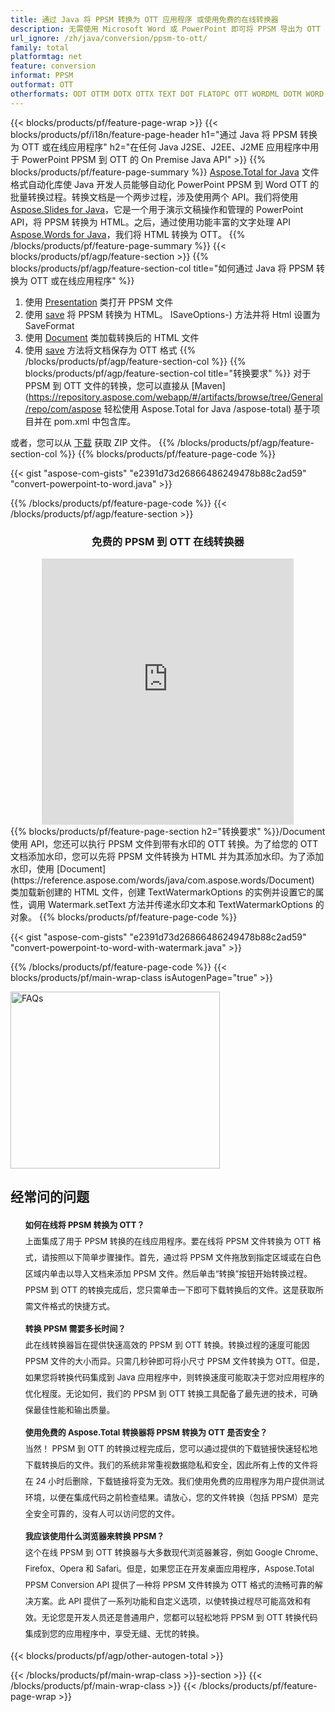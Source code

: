 ```yaml
---
title: 通过 Java 将 PPSM 转换为 OTT 应用程序 或使用免费的在线转换器 
description: 无需使用 Microsoft Word 或 PowerPoint 即可将 PPSM 导出为 OTT 的 Java API 或在线。在集成代码之前快速测试免费的 PPSM 到 OTT 在线转换器。 
url_ignore: /zh/java/conversion/ppsm-to-ott/
family: total
platformtag: net
feature: conversion
informat: PPSM
outformat: OTT
otherformats: ODT OTTM DOTX OTTX TEXT DOT FLATOPC OTT WORDML DOTM WORD RTF
---
```

{{< blocks/products/pf/feature-page-wrap >}}
{{< blocks/products/pf/i18n/feature-page-header h1="通过 Java 将 PPSM 转换为 OTT 或在线应用程序" h2="在任何 Java J2SE、J2EE、J2ME 应用程序中用于 PowerPoint PPSM 到 OTT 的 On Premise Java API" >}}
{{% blocks/products/pf/feature-page-summary %}}
[Aspose.Total for Java](https://products.aspose.com/total/java/) 文件格式自动化库使 Java 开发人员能够自动化 PowerPoint PPSM 到 Word OTT 的批量转换过程。转换文档是一个两步过程，涉及使用两个 API。我们将使用 [Aspose.Slides for Java](https://products.aspose.com/slides/java/)，它是一个用于演示文稿操作和管理的 PowerPoint API，将 PPSM 转换为 HTML。之后，通过使用功能丰富的文字处理 API [Aspose.Words for Java](https://products.aspose.com/words/java/)，我们将 HTML 转换为 OTT。
{{% /blocks/products/pf/feature-page-summary  %}}
{{< blocks/products/pf/agp/feature-section >}}
{{% blocks/products/pf/agp/feature-section-col title="如何通过 Java 将 PPSM 转换为 OTT 或在线应用程序" %}}
1. 使用 [Presentation](https://reference.aspose.com/slides/java/com.aspose.slides/Presentation) 类打开 PPSM 文件
2. 使用 [save](https://reference.aspose.com/slides/java/com.aspose.slides/Presentation#save-java.lang.String-int-com.aspose.slides) 将 PPSM 转换为 HTML。 ISaveOptions-) 方法并将 Html 设置为 SaveFormat
3. 使用 [Document](https://reference.aspose.com/words/java/com.aspose.words/Document) 类加载转换后的 HTML 文件
4. 使用 [save](https://reference.aspose.com/words/java/com.aspose.words/Document#save(java.lang.String,int)) 方法将文档保存为 OTT 格式
{{% /blocks/products/pf/agp/feature-section-col %}}
{{% blocks/products/pf/agp/feature-section-col title="转换要求" %}}
对于 PPSM 到 OTT 文件的转换，您可以直接从 [Maven](https://repository.aspose.com/webapp/#/artifacts/browse/tree/General/repo/com/aspose 轻松使用 Aspose.Total for Java /aspose-total) 基于项目并在 pom.xml 中包含库。

或者，您可以从 [下载](https://releases.aspose.com/total/java) 获取 ZIP 文件。
{{% /blocks/products/pf/agp/feature-section-col %}}
{{% blocks/products/pf/feature-page-code %}}

{{< gist "aspose-com-gists" "e2391d73d26866486249478b88c2ad59" "convert-powerpoint-to-word.java" >}}


{{% /blocks/products/pf/feature-page-code %}}
{{< /blocks/products/pf/agp/feature-section >}}

<div class="container-fluid agp-content bg-white aboutfile box-1 vh100 section nopbtm">
<div class=container>
<div class=row>
<div class="demobox tc col-md-12 padding-0" align="center">

<h3>免费的 PPSM 到 OTT 在线转换器</h3>

<iframe title="ppsm 到 ott 转换在线工具" style="border: none; height: 426px;" scrolling="no" src="https://total-conversion-app-65z5r2lp.qa.k8s.dynabic.com/?to=ott&from=ppsm" id="child-iframe" width="80%"></iframe>

</div></div>
</div></div>
{{% blocks/products/pf/feature-page-section  h2="转换要求" %}}/Document
使用 API，您还可以执行 PPSM 文件到带有水印的 OTT 转换。为了给您的 OTT 文档添加水印，您可以先将 PPSM 文件转换为 HTML 并为其添加水印。为了添加水印，使用 [Document](https://reference.aspose.com/words/java/com.aspose.words/Document) 类加载新创建的 HTML 文件，创建 TextWatermarkOptions 的实例并设置它的属性，调用 Watermark.setText 方法并传递水印文本和 TextWatermarkOptions 的对象。  
{{% blocks/products/pf/feature-page-code %}}

{{< gist "aspose-com-gists" "e2391d73d26866486249478b88c2ad59" "convert-powerpoint-to-word-with-watermark.java" >}}

{{% /blocks/products/pf/feature-page-code  %}}
{{< blocks/products/pf/main-wrap-class isAutogenPage="true" >}}
<style>.howtolist li{margin-right: 0!important;line-height: 26px;position: relative;margin-bottom: 10px;font-size: 13px;list-style-type: none;}</style>
<div class="col-md-12 tl bg-gray-dark howtolist section">
  <a class="anchor" name="faqpage"></a>
  <div class="container tl dflex" itemscope="" itemtype="https://schema.org/FAQPage">
      <div class="col-md-4 howtosectiongfx">
          <img class="social-panel-hide-on-mobile" src="https://www.groupdocs.cloud/templates/brand/images/groupdocs/conversion/groupdocs_conversion-brand.png" alt="FAQs" width="335" height="283">
      </div>
      <div class="howtosection col-md-8">
          <div>
              <h2>经常问的问题</h2>
              <ul>
                  <li itemscope="" itemprop="mainEntity" itemtype="https://schema.org/Question">
                      <div>
                          <span itemprop="name"><b>如何在线将 PPSM 转换为 OTT？</b></span>
                      </div>
                      <div itemscope="" itemprop="acceptedAnswer" itemtype="https://schema.org/Answer">
                          <span itemprop="text">上面集成了用于 PPSM 转换的在线应用程序。要在线将 PPSM 文件转换为 OTT 格式，请按照以下简单步骤操作。首先，通过将 PPSM 文件拖放到指定区域或在白色区域内单击以导入文档来添加 PPSM 文件。然后单击“转换”按钮开始转换过程。 PPSM 到 OTT 的转换完成后，您只需单击一下即可下载转换后的文件。这是获取所需文件格式的快捷方式。</span>
                      </div>
                  </li>
                  <li itemscope="" itemprop="mainEntity" itemtype="https://schema.org/Question">
                      <div>
                          <span itemprop="name"><b>转换 PPSM 需要多长时间？</b></span>
                      </div>
                      <div itemscope="" itemprop="acceptedAnswer" itemtype="https://schema.org/Answer">
                          <span itemprop="text">此在线转换器旨在提供快速高效的 PPSM 到 OTT 转换。转换过程的速度可能因 PPSM 文件的大小而异。只需几秒钟即可将小尺寸 PPSM 文件转换为 OTT。但是，如果您将转换代码集成到 Java 应用程序中，则转换速度可能取决于您对应用程序的优化程度。无论如何，我们的 PPSM 到 OTT 转换工具配备了最先进的技术，可确保最佳性能和输出质量。</span>
                      </div>
                  </li>
                  <li itemscope="" itemprop="mainEntity" itemtype="https://schema.org/Question">
                      <div>
                          <span itemprop="name"><b>使用免费的 Aspose.Total 转换器将 PPSM 转换为 OTT 是否安全？</b></span>
                      </div>
                      <div itemscope="" itemprop="acceptedAnswer" itemtype="https://schema.org/Answer">
                          <span itemprop="text">当然！ PPSM 到 OTT 的转换过程完成后，您可以通过提供的下载链接快速轻松地下载转换后的文件。我们的系统非常重视数据隐私和安全，因此所有上传的文件将在 24 小时后删除，下载链接将变为无效。我们使用免费的应用程序为用户提供测试环境，以便在集成代码之前检查结果。请放心，您的文件转换（包括 PPSM）是完全安全可靠的，没有人可以访问您的文件。</span>
                      </div>
                  </li>                 
                  <li itemscope="" itemprop="mainEntity" itemtype="https://schema.org/Question">
                      <div>
                          <span itemprop="name"><b>我应该使用什么浏览器来转换 PPSM？</b></span>
                      </div>
                      <div itemscope="" itemprop="acceptedAnswer" itemtype="https://schema.org/Answer">
                          <span itemprop="text">这个在线 PPSM 到 OTT 转换器与大多数现代浏览器兼容，例如 Google Chrome、Firefox、Opera 和 Safari。但是，如果您正在开发桌面应用程序，Aspose.Total PPSM Conversion API 提供了一种将 PPSM 文件转换为 OTT 格式的流畅可靠的解决方案。此 API 提供了一系列功能和自定义选项，以使转换过程尽可能高效和有效。无论您是开发人员还是普通用户，您都可以轻松地将 PPSM 到 OTT 转换代码集成到您的应用程序中，享受无缝、无忧的转换。</span>
                      </div>
                  </li>
              </ul>
          </div>
      </div>
  </div>
{{< blocks/products/pf/agp/other-autogen-total >}}

{{< /blocks/products/pf/main-wrap-class >}}-section >}}
{{< /blocks/products/pf/main-wrap-class >}}
{{< /blocks/products/pf/feature-page-wrap >}}